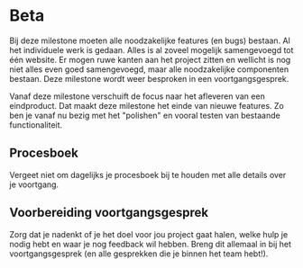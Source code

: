 # Beta

Bij deze milestone moeten alle noodzakelijke features (en bugs) bestaan. Al het individuele werk is gedaan. Alles is al zoveel mogelijk samengevoegd tot één website. Er mogen ruwe kanten aan het project zitten en wellicht is nog niet alles even goed samengevoegd, maar alle noodzakelijke componenten bestaan. Deze milestone wordt weer besproken in een voortgangsgesprek.

Vanaf deze milestone verschuift de focus naar het afleveren van een eindproduct. Dat maakt deze milestone het einde van nieuwe features. Zo ben je vanaf nu bezig met het "polishen" en vooral testen van bestaande functionaliteit.

## Procesboek

Vergeet niet om dagelijks je procesboek bij te houden met alle details over je voortgang. 

## Voorbereiding voortgangsgesprek

Zorg dat je nadenkt of je het doel voor jou project gaat halen, welke hulp je nodig hebt en waar je nog feedback wil hebben. Breng dit allemaal in bij het voortgangsgesprek (en alle gesprekken die je binnen het team hebt!).
